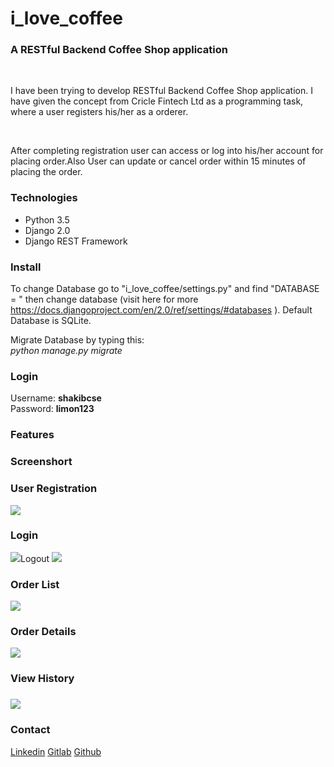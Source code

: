 # i_love_coffee

<h3>A RESTful Backend Coffee Shop application</h3>
	<br>
	<p>I have been trying to develop RESTful Backend Coffee Shop application. I have given the concept from Cricle Fintech Ltd  as a programming task, where a user registers his/her as a orderer. </p>
	<br>
	<p> After completing registration user can access or log into his/her account for placing order.Also User can update or cancel order within 15 minutes of placing the order.</p>
	
<h3>Technologies</h3>

<ul>
  <li>Python 3.5</li>
  <li>Django 2.0</li>
  <li>Django REST Framework</li> 
</ul>

<h3>Install</h3>

To change Database go to "i_love_coffee/settings.py" and find "DATABASE = " then change database (visit here for more <a href="https://docs.djangoproject.com/en/2.0/ref/settings/#databases">https://docs.djangoproject.com/en/2.0/ref/settings/#databases</a> ). Default Database is SQLite.

Migrate Database by typing this:
<br>
<i>python manage.py migrate</i>

<h3>Login</h3>

Username: <b>shakibcse</b><br>
Password: <b>limon123</b>

<h3>Features</h3>
<ul>

</ul>

<h3>Screenshort</h3>
<h3>User Registration</h3>
<img src="https://user-images.githubusercontent.com/15167039/45024983-10321e80-b05c-11e8-88a8-0263177bfef1.png">
<h3>Login</h3>
<img src="https://user-images.githubusercontent.com/15167039/45025103-63a46c80-b05c-11e8-9a10-23af3ab304c3.png"
<h3>Logout</h3>
<img src="https://user-images.githubusercontent.com/15167039/45025255-cbf34e00-b05c-11e8-8168-778eb2d119f2.png">
<h3>Order List</h3>
<img src="https://user-images.githubusercontent.com/15167039/45025324-fe04b000-b05c-11e8-8239-328c765dc83b.png">
<h3>Order Details</h3>
<img src="https://user-images.githubusercontent.com/15167039/45025381-268caa00-b05d-11e8-83e5-f868829373e1.png">
<h3>View History<h3>
<img src="https://user-images.githubusercontent.com/15167039/45025455-5936a280-b05d-11e8-8c6f-97d359edbc42.png">

<h3>Contact</h3>
<a href="https://www.linkedin.com/in/smshakiblimon/">Linkedin</a> 
<a href="https://gitlab.com/shakiblimon">Gitlab</a>
<a href="https://github.com/shakiblimon">Github</a>
